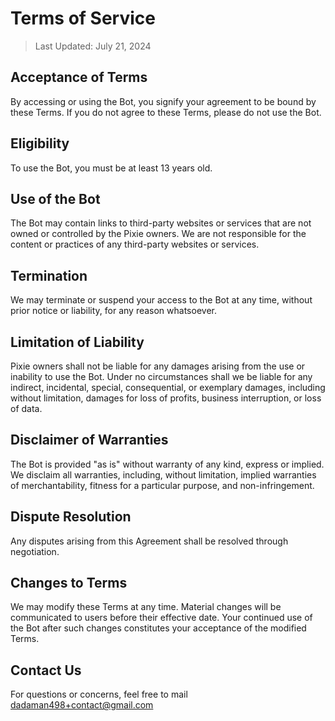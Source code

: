 # Terms of Service

> Last Updated: July 21, 2024

## Acceptance of Terms

By accessing or using the Bot, you signify your agreement to be bound by these Terms. If you do not agree to these Terms, please do not use the Bot.

## Eligibility

To use the Bot, you must be at least 13 years old.

## Use of the Bot

The Bot may contain links to third-party websites or services that are not owned or controlled by the Pixie owners. We are not responsible for the content or practices of any third-party websites or services.

## Termination

We may terminate or suspend your access to the Bot at any time, without prior notice or liability, for any reason whatsoever.

## Limitation of Liability

Pixie owners shall not be liable for any damages arising from the use or inability to use the Bot. Under no circumstances shall we be liable for any indirect, incidental, special, consequential, or exemplary damages, including without limitation, damages for loss of profits, business interruption, or loss of data.

## Disclaimer of Warranties

The Bot is provided "as is" without warranty of any kind, express or implied. We disclaim all warranties, including, without limitation, implied warranties of merchantability, fitness for a particular purpose, and non-infringement.

## Dispute Resolution

Any disputes arising from this Agreement shall be resolved through negotiation.

## Changes to Terms

We may modify these Terms at any time. Material changes will be communicated to users before their effective date. Your continued use of the Bot after such changes constitutes your acceptance of the modified Terms.

## Contact Us

For questions or concerns, feel free to mail dadaman498+contact@gmail.com
